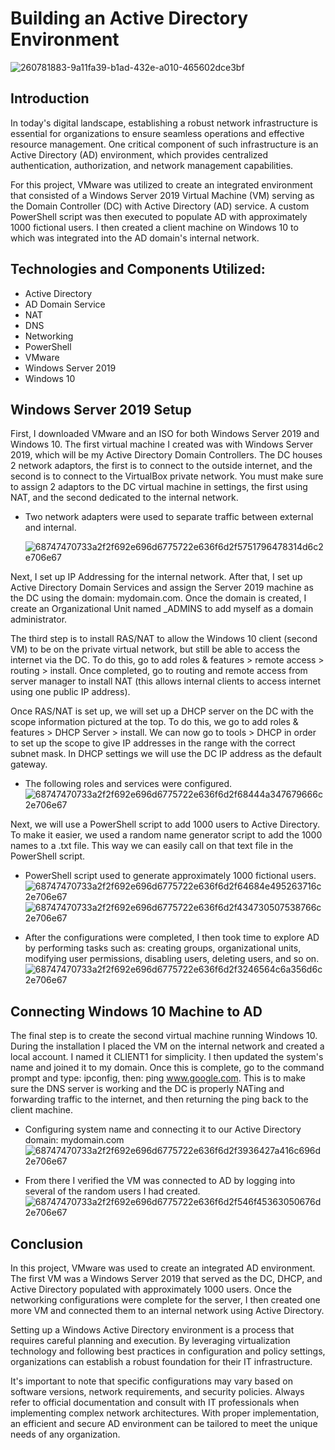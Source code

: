 # Building an Active Directory Environment
 ![260781883-9a11fa39-b1ad-432e-a010-465602dce3bf](https://github.com/Lachiecodes/Active-Directory/assets/138475757/aad72280-e6e2-40a1-a7f3-6d3ce19dac06)

## Introduction
In today's digital landscape, establishing a robust network infrastructure is essential for organizations to ensure seamless operations and effective resource management. One critical component of such infrastructure is an Active Directory (AD) environment, which provides centralized authentication, authorization, and network management capabilities. 

For this project, VMware was utilized to create an integrated environment that consisted of a Windows Server 2019 Virtual Machine (VM) serving as the Domain Controller (DC) with Active Directory (AD) service. A custom PowerShell script was then executed to populate AD with approximately 1000 fictional users. I then created a client machine on Windows 10 to which was integrated into the AD domain's internal network.

## Technologies and Components Utilized:
- Active Directory
- AD Domain Service
- NAT
- DNS
- Networking
- PowerShell
- VMware
- Windows Server 2019
- Windows 10

## Windows Server 2019 Setup
First, I downloaded VMware and an ISO for both Windows Server 2019 and Windows 10. The first virtual machine I created was with Windows Server 2019, which will be my Active Directory Domain Controllers. The DC houses 2 network adaptors, the first is to connect to the outside internet, and the second is to connect to the VirtualBox private network. You must make sure to assign 2 adaptors to the DC virtual machine in settings, the first using NAT, and the second dedicated to the internal network.

- Two network adapters were used to separate traffic between external and internal.
  
  ![68747470733a2f2f692e696d6775722e636f6d2f5751796478314d6c2e706e67](https://github.com/Lachiecodes/Active-Directory/assets/138475757/1ba37026-0246-4941-85e2-3ec9954c411f)

Next, I set up IP Addressing for the internal network. After that, I set up Active Directory Domain Services and assign the Server 2019 machine as the DC using the domain: mydomain.com. Once the domain is created, I create an Organizational Unit named _ADMINS to add myself as a domain administrator.

The third step is to install RAS/NAT to allow the Windows 10 client (second VM) to be on the private virtual network, but still be able to access the internet via the DC. To do this, go to add roles & features > remote access > routing > install. Once completed, go to routing and remote access from server manager to install NAT (this allows internal clients to access internet using one public IP address).

Once RAS/NAT is set up, we will set up a DHCP server on the DC with the scope information pictured at the top. To do this, we go to add roles & features > DHCP Server > install. We can now go to tools > DHCP in order to set up the scope to give IP addresses in the range with the correct subnet mask. In DHCP settings we will use the DC IP address as the default gateway.

- The following roles and services were configured.
  ![68747470733a2f2f692e696d6775722e636f6d2f68444a347679666c2e706e67](https://github.com/Lachiecodes/Active-Directory/assets/138475757/73d212ab-940d-48b2-a1c0-f0b0001e559e)

Next, we will use a PowerShell script to add 1000 users to Active Directory. To make it easier, we used a random name generator script to add the 1000 names to a .txt file. This way we can easily call on that text file in the PowerShell script.

- PowerShell script used to generate approximately 1000 fictional users.
  ![68747470733a2f2f692e696d6775722e636f6d2f64684e495263716c2e706e67](https://github.com/Lachiecodes/Active-Directory/assets/138475757/4d6ed4db-6f2a-4372-8b55-24778f9e0d73)
  ![68747470733a2f2f692e696d6775722e636f6d2f434730507538766c2e706e67](https://github.com/Lachiecodes/Active-Directory/assets/138475757/eb298c63-b9fe-455b-966f-c876d0a39358)

- After the configurations were completed, I then took time to explore AD by performing tasks such as: creating groups, organizational units, modifying user permissions, disabling users, deleting users, and so on.
![68747470733a2f2f692e696d6775722e636f6d2f3246564c6a356d6c2e706e67](https://github.com/Lachiecodes/Active-Directory/assets/138475757/4d06030c-f4d3-47ea-8b1f-ed177f845519)

## Connecting Windows 10 Machine to AD
The final step is to create the second virtual machine running Windows 10. During the installation I placed the VM on the internal network and created a local account. I named it CLIENT1 for simplicity. I then updated the system's name and joined it to my domain. Once this is complete, go to the command prompt and type: ipconfig, then: ping www.google.com. This is to make sure the DNS server is working and the DC is properly NATing and forwarding traffic to the internet, and then returning the ping back to the client machine.<br>

- Configuring system name and connecting it to our Active Directory domain: mydomain.com<br>
  ![68747470733a2f2f692e696d6775722e636f6d2f3936427a416c696d2e706e67](https://github.com/Lachiecodes/Active-Directory/assets/138475757/22ce57a1-ac13-4477-a610-ffcf895b7bc5)

- From there I verified the VM was connected to AD by logging into several of the random users I had created.
  ![68747470733a2f2f692e696d6775722e636f6d2f546f45363050676d2e706e67](https://github.com/Lachiecodes/Active-Directory/assets/138475757/c082ad84-7199-4d2c-88c9-970f27caf648)

## Conclusion
In this project, VMware was used to create an integrated AD environment. The first VM was a Windows Server 2019 that served as the DC, DHCP, and Active Directory populated with approximately 1000 users. Once the networking configurations were complete for the server, I then created one more VM and connected them to an internal network using Active Directory.

Setting up a Windows Active Directory environment is a process that requires careful planning and execution. By leveraging virtualization technology and following best practices in configuration and policy settings, organizations can establish a robust foundation for their IT infrastructure.

It's important to note that specific configurations may vary based on software versions, network requirements, and security policies. Always refer to official documentation and consult with IT professionals when implementing complex network architectures. With proper implementation, an efficient and secure AD environment can be tailored to meet the unique needs of any organization.
